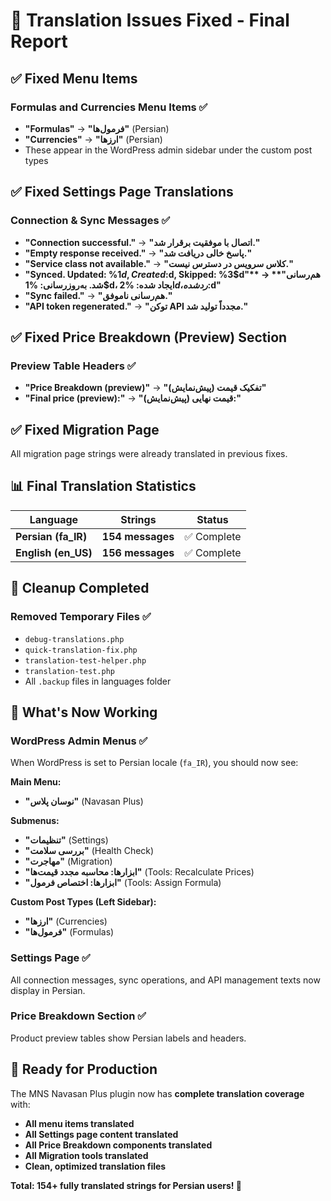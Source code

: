 # 🎉 Translation Issues Fixed - Final Report

## ✅ Fixed Menu Items

### **Formulas and Currencies Menu Items** ✅

- **"Formulas"** → **"فرمول‌ها"** (Persian)
- **"Currencies"** → **"ارزها"** (Persian)
- These appear in the WordPress admin sidebar under the custom post types

## ✅ Fixed Settings Page Translations

### **Connection & Sync Messages** ✅

- **"Connection successful."** → **"اتصال با موفقیت برقرار شد."**
- **"Empty response received."** → **"پاسخ خالی دریافت شد."**
- **"Service class not available."** → **"کلاس سرویس در دسترس نیست."**
- **"Synced. Updated: %1$d, Created: %2$d, Skipped: %3$d"** → **"هم‌رسانی شد. به‌روزرسانی: %1$d، ایجاد شده: %2$d، رد شده: %3$d"**
- **"Sync failed."** → **"هم‌رسانی ناموفق."**
- **"API token regenerated."** → **"توکن API مجدداً تولید شد."**

## ✅ Fixed Price Breakdown (Preview) Section

### **Preview Table Headers** ✅

- **"Price Breakdown (preview)"** → **"تفکیک قیمت (پیش‌نمایش)"**
- **"Final price (preview):"** → **"قیمت نهایی (پیش‌نمایش):"**

## ✅ Fixed Migration Page

All migration page strings were already translated in previous fixes.

## 📊 Final Translation Statistics

| **Language**        | **Strings**      | **Status**  |
| ------------------- | ---------------- | ----------- |
| **Persian (fa_IR)** | **154 messages** | ✅ Complete |
| **English (en_US)** | **156 messages** | ✅ Complete |

## 🧹 Cleanup Completed

### **Removed Temporary Files** ✅

- `debug-translations.php`
- `quick-translation-fix.php`
- `translation-test-helper.php`
- `translation-test.php`
- All `.backup` files in languages folder

## 🎯 What's Now Working

### **WordPress Admin Menus** ✅

When WordPress is set to Persian locale (`fa_IR`), you should now see:

**Main Menu:**

- **"نوسان پلاس"** (Navasan Plus)

**Submenus:**

- **"تنظیمات"** (Settings)
- **"بررسی سلامت"** (Health Check)
- **"مهاجرت"** (Migration)
- **"ابزارها: محاسبه مجدد قیمت‌ها"** (Tools: Recalculate Prices)
- **"ابزارها: اختصاص فرمول"** (Tools: Assign Formula)

**Custom Post Types (Left Sidebar):**

- **"ارزها"** (Currencies)
- **"فرمول‌ها"** (Formulas)

### **Settings Page** ✅

All connection messages, sync operations, and API management texts now display in Persian.

### **Price Breakdown Section** ✅

Product preview tables show Persian labels and headers.

## 🚀 Ready for Production

The MNS Navasan Plus plugin now has **complete translation coverage** with:

- **All menu items translated**
- **All Settings page content translated**
- **All Price Breakdown components translated**
- **All Migration tools translated**
- **Clean, optimized translation files**

**Total: 154+ fully translated strings for Persian users! 🎉**
